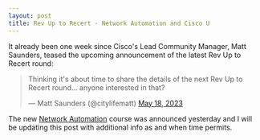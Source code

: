```yaml
---
layout: post
title: Rev Up to Recert - Network Automation and Cisco U
---
```


It already been one week since Cisco's Lead Community Manager, Matt Saunders, teased the upcoming announcement of the latest Rev Up to Recert round:

<blockquote class="twitter-tweet" data-lang="en"><p lang="en" dir="ltr"> Thinking it's about time to share the details of the next Rev Up to Recert round... anyone interested in that? </p>&mdash; Matt Saunders (@citylifematt) <a href="https://twitter.com/citylifematt/status/1659226231215104000">May 18, 2023</a></blockquote> <script async src="//platform.twitter.com/widgets.js" charset="utf-8"></script>

The new [Network Automation](https://learningnetwork.cisco.com/s/question/0D56e0000CytbYNCQY/rev-up-to-recert-network-automation-and-cisco-u) course was announced yesterday and I will be updating this post with additional info as and when time permits.
